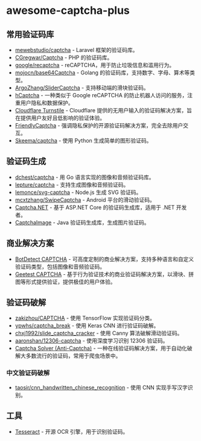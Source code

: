 # awesome-captcha-plus

## 常用验证码库

- [mewebstudio/captcha](https://github.com/mewebstudio/captcha) - Laravel 框架的验证码库。
- [CGregwar/Captcha](https://github.com/Gregwar/Captcha) - PHP 的验证码库。
- [google/recaptcha](https://github.com/google/recaptcha) - reCAPTCHA，用于防止垃圾信息和滥用行为。
- [mojocn/base64Captcha](https://github.com/mojocn/base64Captcha) - Golang 的验证码库，支持数字、字母、算术等类型。
- [ArgoZhang/SliderCaptcha](https://github.com/ArgoZhang/SliderCaptcha) - 支持移动端的滑块验证码。
- [hCaptcha](https://www.hcaptcha.com) - 一种类似于 Google reCAPTCHA 的防止机器人访问的服务，注重用户隐私和数据保护。
- [Cloudflare Turnstile](https://www.cloudflare.com/products/turnstile/) - Cloudflare 提供的无用户输入的验证码解决方案，旨在提供用户友好且低影响的验证体验。
- [FriendlyCaptcha](https://github.com/FriendlyCaptcha/friendly-challenge) - 强调隐私保护的开源验证码解决方案，完全去除用户交互。
- [Skeema/captcha](https://github.com/Skeema/captcha) - 使用 Python 生成简单的图形验证码。

## 验证码生成

- [dchest/captcha](https://github.com/dchest/captcha) - 用 Go 语言实现的图像和音频验证码库。
- [lepture/captcha](https://github.com/lepture/captcha) - 支持生成图像和音频验证码。
- [lemonce/svg-captcha](https://github.com/lemonce/svg-captcha) - Node.js 生成 SVG 验证码。
- [mcxtzhang/SwipeCaptcha](https://github.com/mcxtzhang/SwipeCaptcha) - Android 平台的滑动验证码。
- [Captcha.NET](https://github.com/VahidN/Captcha) - 基于 ASP.NET Core 的验证码生成库，适用于 .NET 开发者。
- [CaptchaImage](https://github.com/akexorcist/CaptchaImage) - Java 验证码生成库，生成图片验证码。

## 商业解决方案

- [BotDetect CAPTCHA](https://captcha.com/) - 可高度定制的商业解决方案，支持多种语言和自定义验证码类型，包括图像和音频验证码。
- [Geetest CAPTCHA](https://www.geetest.com/en) - 基于行为验证技术的商业验证码解决方案，以滑块、拼图等形式提供验证，提供极佳的用户体验。

## 验证码破解

- [zakizhou/CAPTCHA](https://github.com/zakizhou/CAPTCHA) - 使用 TensorFlow 实现验证码分类。
- [ypwhs/captcha_break](https://github.com/ypwhs/captcha_break) - 使用 Keras CNN 进行验证码破解。
- [chxj1992/slide_captcha_cracker](https://github.com/chxj1992/slide_captcha_cracker) - 使用 Canny 算法破解滑动验证码。
- [aaronshan/12306-captcha](https://github.com/aaronshan/12306-captcha) - 使用深度学习识别 12306 验证码。
- [Captcha Solver (Anti-Captcha)](https://anti-captcha.com/) - 一种在线验证码解决方案，用于自动化破解大多数流行的验证码，常用于爬虫场景中。

### 中文验证码破解

- [taosir/cnn_handwritten_chinese_recognition](https://github.com/taosir/cnn_handwritten_chinese_recognition) - 使用 CNN 实现手写汉字识别。

## 工具

- [Tesseract](https://github.com/tesseract-ocr/tesseract) - 开源 OCR 引擎，用于识别验证码。
